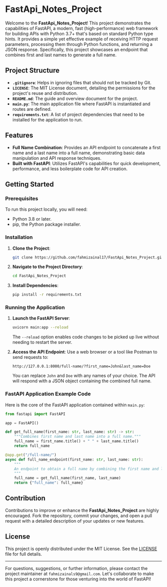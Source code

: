 # FastApi_Notes_Project

Welcome to the **FastApi_Notes_Project**! This project demonstrates the capabilities of FastAPI, a modern, fast (high-performance) web framework for building APIs with Python 3.7+ that's based on standard Python type hints. It provides a simple yet effective example of receiving HTTP request parameters, processing them through Python functions, and returning a JSON response. Specifically, this project showcases an endpoint that combines first and last names to generate a full name.

## Project Structure

- **`.gitignore`**: Helps in ignoring files that should not be tracked by Git.
- **`LICENSE`**: The MIT License document, detailing the permissions for the project's reuse and distribution.
- **`README.md`**: The guide and overview document for the project.
- **`main.py`**: The main application file where FastAPI is instantiated and routes are defined.
- **`requirements.txt`**: A list of project dependencies that need to be installed for the application to run.

## Features

- **Full Name Combination**: Provides an API endpoint to concatenate a first name and a last name into a full name, demonstrating basic data manipulation and API response techniques.
- **Built with FastAPI**: Utilizes FastAPI's capabilities for quick development, performance, and less boilerplate code for API creation.

## Getting Started

### Prerequisites

To run this project locally, you will need:
- Python 3.8 or later.
- pip, the Python package installer.

### Installation

1. **Clone the Project**:
   ```sh
   git clone https://github.com/fahmizainal17/FastApi_Notes_Project.git
   ```
   
2. **Navigate to the Project Directory**:
   ```sh
   cd FastApi_Notes_Project
   ```

3. **Install Dependencies**:
   ```sh
   pip install -r requirements.txt
   ```

### Running the Application

1. **Launch the FastAPI Server**:
   ```sh
   uvicorn main:app --reload
   ```
   The `--reload` option enables code changes to be picked up live without needing to restart the server.

2. **Access the API Endpoint**:
   Use a web browser or a tool like Postman to send requests to:
   ```
   http://127.0.0.1:8000/full-name/?first_name=John&last_name=Doe
   ```
   You can replace `John` and `Doe` with any names of your choice. The API will respond with a JSON object containing the combined full name.

### FastAPI Application Example Code

Here is the core of the FastAPI application contained within `main.py`:

```python
from fastapi import FastAPI

app = FastAPI()

def get_full_name(first_name: str, last_name: str) -> str:
    """Combines first name and last name into a full name."""
    full_name = first_name.title() + " " + last_name.title()
    return full_name

@app.get("/full-name/")
async def full_name_endpoint(first_name: str, last_name: str):
    """
    An endpoint to obtain a full name by combining the first name and last name.
    """
    full_name = get_full_name(first_name, last_name)
    return {"full_name": full_name}
```

## Contribution

Contributions to improve or enhance the **FastApi_Notes_Project** are highly encouraged. Fork the repository, commit your changes, and open a pull request with a detailed description of your updates or new features.

## License

This project is openly distributed under the MIT License. See the [LICENSE](LICENSE) file for full details.

---

For questions, suggestions, or further information, please contact the project maintainer at `fahmizainals9@gmail.com`. Let's collaborate to make this project a cornerstone for those venturing into the world of FastAPI!
